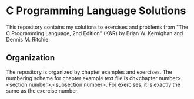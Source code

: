 # C Programming Language Solutions

This repository contains my solutions to exercises and problems from "The C Programming Language, 2nd Edition" (K&R) by Brian W. Kernighan and Dennis M. Ritchie.

## Organization

The repository is organized by chapter examples and exercises. The numbering scheme for chapter example text file is ch\<chapter number\>.\<section number\>.\<subsection number\>. For exercises, it is exactly the same as the exercise number. 

